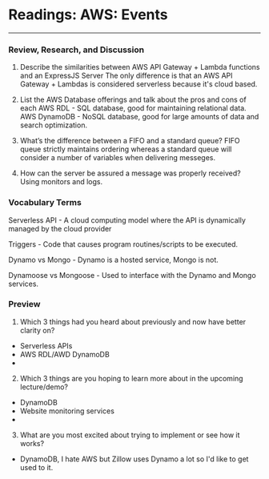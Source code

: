 # Readings: AWS: Events
-------------------------------------------------

### Review, Research, and Discussion

1. Describe the similarities between AWS API Gateway + Lambda functions and an ExpressJS Server
  The only difference is that an AWS API Gateway + Lambdas is considered serverless because it's cloud based.

2. List the AWS Database offerings and talk about the pros and cons of each
  AWS RDL - SQL database, good for maintaining relational data.
  AWS DynamoDB - NoSQL database, good for large amounts of data and search optimization.

3. What’s the difference between a FIFO and a standard queue?
  FIFO queue strictly maintains ordering whereas a standard queue will consider a number of variables when delivering messeges.

4. How can the server be assured a message was properly received?
  Using monitors and logs.


### Vocabulary Terms

Serverless API - A cloud computing model where the API is dynamically managed by the cloud provider

Triggers - Code that causes program routines/scripts to be executed.

Dynamo vs Mongo - Dynamo is a hosted service, Mongo is not.

Dynamoose vs Mongoose - Used to interface with the Dynamo and Mongo services.

### Preview

1. Which 3 things had you heard about previously and now have better clarity on?
  - Serverless APIs
  - AWS RDL/AWD DynamoDB
  - 
2. Which 3 things are you hoping to learn more about in the upcoming lecture/demo?
  - DynamoDB
  - Website monitoring services
  - 
3. What are you most excited about trying to implement or see how it works?
  - DynamoDB, I hate AWS but Zillow uses Dynamo a lot so I'd like to get used to it.